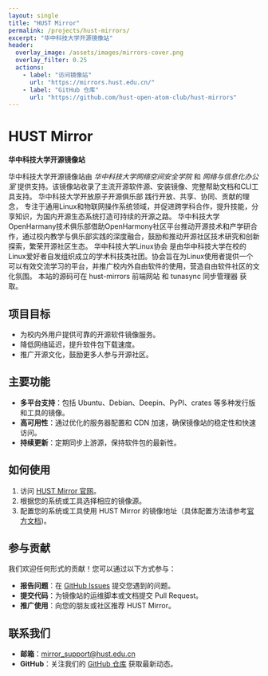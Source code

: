 ```yaml
---
layout: single
title: "HUST Mirror"
permalink: /projects/hust-mirrors/
excerpt: "华中科技大学开源镜像站"
header:
  overlay_image: /assets/images/mirrors-cover.png
  overlay_filter: 0.25
  actions:
    - label: "访问镜像站"
      url: "https://mirrors.hust.edu.cn/"
    - label: "GitHub 仓库"
      url: "https://github.com/hust-open-atom-club/hust-mirrors"
---
```


# HUST Mirror

**华中科技大学开源镜像站**

华中科技大学开源镜像站由 *华中科技大学网络空间安全学院* 和 *网络与信息化办公室* 提供支持。该镜像站收录了主流开源软件源、安装镜像、完整帮助文档和CLI工具支持。
华中科技大学开放原子开源俱乐部 践行开放、共享、协同、贡献的理念， 专注于通用Linux和物联网操作系统领域，并促进跨学科合作，提升技能，分享知识，为国内开源生态系统打造可持续的开源之路。
华中科技大学OpenHarmany技术俱乐部借助OpenHarmony社区平台推动开源技术和产学研合作，通过校内教学与俱乐部实践的深度融合，鼓励和推动开源社区技术研究和创新探索，繁荣开源社区生态。
华中科技大学Linux协会 是由华中科技大学在校的Linux爱好者自发组织成立的学术科技类社团。协会旨在为Linux使用者提供一个可以有效交流学习的平台，并推广校内外自由软件的使用，营造自由软件社区的文化氛围。
本站的源码可在 hust-mirrors 前端网站 和 tunasync 同步管理器 获取。
## 项目目标
- 为校内外用户提供可靠的开源软件镜像服务。
- 降低网络延迟，提升软件包下载速度。
- 推广开源文化，鼓励更多人参与开源社区。

## 主要功能
- **多平台支持**：包括 Ubuntu、Debian、Deepin、PyPI、crates 等多种发行版和工具的镜像。
- **高可用性**：通过优化的服务器配置和 CDN 加速，确保镜像站的稳定性和快速访问。
- **持续更新**：定期同步上游源，保持软件包的最新性。

## 如何使用
1. 访问 [HUST Mirror 官网](https://mirrors.hust.edu.cn/)。
2. 根据您的系统或工具选择相应的镜像源。
3. 配置您的系统或工具使用 HUST Mirror 的镜像地址（具体配置方法请参考[官方文档](https://github.com/hust-open-atom-club/hust-mirrors))。

## 参与贡献
我们欢迎任何形式的贡献！您可以通过以下方式参与：
- **报告问题**：在 [GitHub Issues](https://github.com/hust-open-atom-club/hust-mirrors/issues) 提交您遇到的问题。
- **提交代码**：为镜像站的运维脚本或文档提交 Pull Request。
- **推广使用**：向您的朋友或社区推荐 HUST Mirror。

## 联系我们
- **邮箱**：mirror_support@hust.edu.cn
- **GitHub**：关注我们的 [GitHub 仓库](https://github.com/hust-open-atom-club/hust-mirrors) 获取最新动态。

